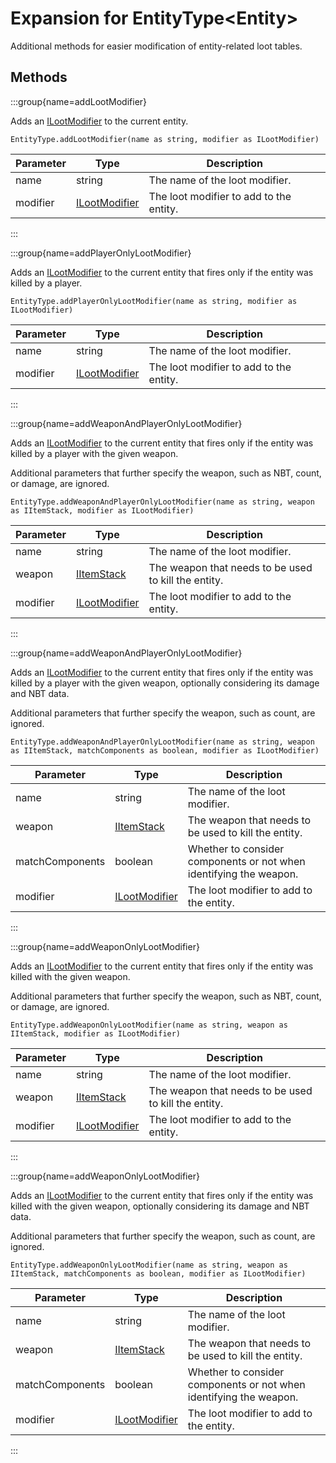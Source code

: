 # Expansion for EntityType&lt;Entity&gt;

Additional methods for easier modification of entity-related loot tables.

## Methods

:::group{name=addLootModifier}

Adds an [ILootModifier](/vanilla/api/loot/modifier/ILootModifier) to the current entity.

```zenscript
EntityType.addLootModifier(name as string, modifier as ILootModifier)
```

| Parameter |                           Type                            |               Description               |
|-----------|-----------------------------------------------------------|-----------------------------------------|
| name      | string                                                    | The name of the loot modifier.          |
| modifier  | [ILootModifier](/vanilla/api/loot/modifier/ILootModifier) | The loot modifier to add to the entity. |


:::

:::group{name=addPlayerOnlyLootModifier}

Adds an [ILootModifier](/vanilla/api/loot/modifier/ILootModifier) to the current entity that fires only if the entity was killed by a player.

```zenscript
EntityType.addPlayerOnlyLootModifier(name as string, modifier as ILootModifier)
```

| Parameter |                           Type                            |               Description               |
|-----------|-----------------------------------------------------------|-----------------------------------------|
| name      | string                                                    | The name of the loot modifier.          |
| modifier  | [ILootModifier](/vanilla/api/loot/modifier/ILootModifier) | The loot modifier to add to the entity. |


:::

:::group{name=addWeaponAndPlayerOnlyLootModifier}

Adds an [ILootModifier](/vanilla/api/loot/modifier/ILootModifier) to the current entity that fires only if the entity was killed by a player with the
 given weapon.

 Additional parameters that further specify the weapon, such as NBT, count, or damage, are ignored.

```zenscript
EntityType.addWeaponAndPlayerOnlyLootModifier(name as string, weapon as IItemStack, modifier as ILootModifier)
```

| Parameter |                           Type                            |                     Description                      |
|-----------|-----------------------------------------------------------|------------------------------------------------------|
| name      | string                                                    | The name of the loot modifier.                       |
| weapon    | [IItemStack](/vanilla/api/item/IItemStack)                | The weapon that needs to be used to kill the entity. |
| modifier  | [ILootModifier](/vanilla/api/loot/modifier/ILootModifier) | The loot modifier to add to the entity.              |


:::

:::group{name=addWeaponAndPlayerOnlyLootModifier}

Adds an [ILootModifier](/vanilla/api/loot/modifier/ILootModifier) to the current entity that fires only if the entity was killed by a player with the
 given weapon, optionally considering its damage and NBT data.

 Additional parameters that further specify the weapon, such as count, are ignored.

```zenscript
EntityType.addWeaponAndPlayerOnlyLootModifier(name as string, weapon as IItemStack, matchComponents as boolean, modifier as ILootModifier)
```

|    Parameter    |                           Type                            |                            Description                             |
|-----------------|-----------------------------------------------------------|--------------------------------------------------------------------|
| name            | string                                                    | The name of the loot modifier.                                     |
| weapon          | [IItemStack](/vanilla/api/item/IItemStack)                | The weapon that needs to be used to kill the entity.               |
| matchComponents | boolean                                                   | Whether to consider components or not when identifying the weapon. |
| modifier        | [ILootModifier](/vanilla/api/loot/modifier/ILootModifier) | The loot modifier to add to the entity.                            |


:::

:::group{name=addWeaponOnlyLootModifier}

Adds an [ILootModifier](/vanilla/api/loot/modifier/ILootModifier) to the current entity that fires only if the entity was killed with the given
 weapon.

 Additional parameters that further specify the weapon, such as NBT, count, or damage, are ignored.

```zenscript
EntityType.addWeaponOnlyLootModifier(name as string, weapon as IItemStack, modifier as ILootModifier)
```

| Parameter |                           Type                            |                     Description                      |
|-----------|-----------------------------------------------------------|------------------------------------------------------|
| name      | string                                                    | The name of the loot modifier.                       |
| weapon    | [IItemStack](/vanilla/api/item/IItemStack)                | The weapon that needs to be used to kill the entity. |
| modifier  | [ILootModifier](/vanilla/api/loot/modifier/ILootModifier) | The loot modifier to add to the entity.              |


:::

:::group{name=addWeaponOnlyLootModifier}

Adds an [ILootModifier](/vanilla/api/loot/modifier/ILootModifier) to the current entity that fires only if the entity was killed with the given
 weapon, optionally considering its damage and NBT data.

 Additional parameters that further specify the weapon, such as count, are ignored.

```zenscript
EntityType.addWeaponOnlyLootModifier(name as string, weapon as IItemStack, matchComponents as boolean, modifier as ILootModifier)
```

|    Parameter    |                           Type                            |                            Description                             |
|-----------------|-----------------------------------------------------------|--------------------------------------------------------------------|
| name            | string                                                    | The name of the loot modifier.                                     |
| weapon          | [IItemStack](/vanilla/api/item/IItemStack)                | The weapon that needs to be used to kill the entity.               |
| matchComponents | boolean                                                   | Whether to consider components or not when identifying the weapon. |
| modifier        | [ILootModifier](/vanilla/api/loot/modifier/ILootModifier) | The loot modifier to add to the entity.                            |


:::


